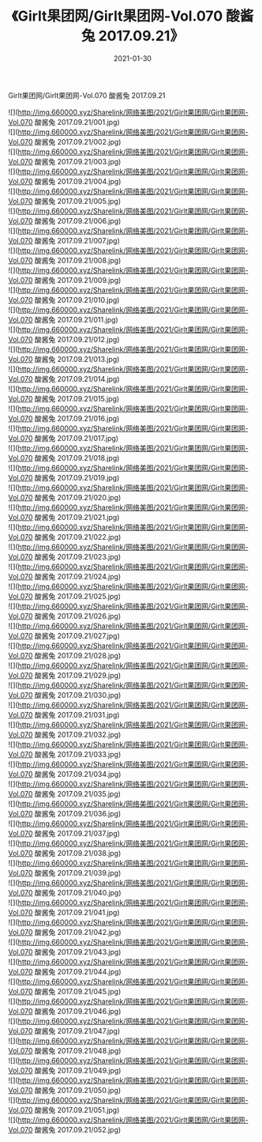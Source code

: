 ﻿---
layout: post
title:  《Girlt果团网/Girlt果团网-Vol.070 酸酱兔 2017.09.21》
date:   2021-01-30
img: http://img.660000.xyz/Sharelink/网络美图/2021/Girlt果团网/Girlt果团网-Vol.070 酸酱兔 2017.09.21/000.jpg
categories: [美女, 清纯, 唯美]
---

Girlt果团网/Girlt果团网-Vol.070 酸酱兔 2017.09.21

 ![](http://img.660000.xyz/Sharelink/网络美图/2021/Girlt果团网/Girlt果团网-Vol.070 酸酱兔 2017.09.21/001.jpg) <br>![](http://img.660000.xyz/Sharelink/网络美图/2021/Girlt果团网/Girlt果团网-Vol.070 酸酱兔 2017.09.21/002.jpg) <br>![](http://img.660000.xyz/Sharelink/网络美图/2021/Girlt果团网/Girlt果团网-Vol.070 酸酱兔 2017.09.21/003.jpg) <br>![](http://img.660000.xyz/Sharelink/网络美图/2021/Girlt果团网/Girlt果团网-Vol.070 酸酱兔 2017.09.21/004.jpg) <br>![](http://img.660000.xyz/Sharelink/网络美图/2021/Girlt果团网/Girlt果团网-Vol.070 酸酱兔 2017.09.21/005.jpg) <br>![](http://img.660000.xyz/Sharelink/网络美图/2021/Girlt果团网/Girlt果团网-Vol.070 酸酱兔 2017.09.21/006.jpg) <br>![](http://img.660000.xyz/Sharelink/网络美图/2021/Girlt果团网/Girlt果团网-Vol.070 酸酱兔 2017.09.21/007.jpg) <br>![](http://img.660000.xyz/Sharelink/网络美图/2021/Girlt果团网/Girlt果团网-Vol.070 酸酱兔 2017.09.21/008.jpg) <br>![](http://img.660000.xyz/Sharelink/网络美图/2021/Girlt果团网/Girlt果团网-Vol.070 酸酱兔 2017.09.21/009.jpg) <br>![](http://img.660000.xyz/Sharelink/网络美图/2021/Girlt果团网/Girlt果团网-Vol.070 酸酱兔 2017.09.21/010.jpg) <br>![](http://img.660000.xyz/Sharelink/网络美图/2021/Girlt果团网/Girlt果团网-Vol.070 酸酱兔 2017.09.21/011.jpg) <br>![](http://img.660000.xyz/Sharelink/网络美图/2021/Girlt果团网/Girlt果团网-Vol.070 酸酱兔 2017.09.21/012.jpg) <br>![](http://img.660000.xyz/Sharelink/网络美图/2021/Girlt果团网/Girlt果团网-Vol.070 酸酱兔 2017.09.21/013.jpg) <br>![](http://img.660000.xyz/Sharelink/网络美图/2021/Girlt果团网/Girlt果团网-Vol.070 酸酱兔 2017.09.21/014.jpg) <br>![](http://img.660000.xyz/Sharelink/网络美图/2021/Girlt果团网/Girlt果团网-Vol.070 酸酱兔 2017.09.21/015.jpg) <br>![](http://img.660000.xyz/Sharelink/网络美图/2021/Girlt果团网/Girlt果团网-Vol.070 酸酱兔 2017.09.21/016.jpg) <br>![](http://img.660000.xyz/Sharelink/网络美图/2021/Girlt果团网/Girlt果团网-Vol.070 酸酱兔 2017.09.21/017.jpg) <br>![](http://img.660000.xyz/Sharelink/网络美图/2021/Girlt果团网/Girlt果团网-Vol.070 酸酱兔 2017.09.21/018.jpg) <br>![](http://img.660000.xyz/Sharelink/网络美图/2021/Girlt果团网/Girlt果团网-Vol.070 酸酱兔 2017.09.21/019.jpg) <br>![](http://img.660000.xyz/Sharelink/网络美图/2021/Girlt果团网/Girlt果团网-Vol.070 酸酱兔 2017.09.21/020.jpg) <br>![](http://img.660000.xyz/Sharelink/网络美图/2021/Girlt果团网/Girlt果团网-Vol.070 酸酱兔 2017.09.21/021.jpg) <br>![](http://img.660000.xyz/Sharelink/网络美图/2021/Girlt果团网/Girlt果团网-Vol.070 酸酱兔 2017.09.21/022.jpg) <br>![](http://img.660000.xyz/Sharelink/网络美图/2021/Girlt果团网/Girlt果团网-Vol.070 酸酱兔 2017.09.21/023.jpg) <br>![](http://img.660000.xyz/Sharelink/网络美图/2021/Girlt果团网/Girlt果团网-Vol.070 酸酱兔 2017.09.21/024.jpg) <br>![](http://img.660000.xyz/Sharelink/网络美图/2021/Girlt果团网/Girlt果团网-Vol.070 酸酱兔 2017.09.21/025.jpg) <br>![](http://img.660000.xyz/Sharelink/网络美图/2021/Girlt果团网/Girlt果团网-Vol.070 酸酱兔 2017.09.21/026.jpg) <br>![](http://img.660000.xyz/Sharelink/网络美图/2021/Girlt果团网/Girlt果团网-Vol.070 酸酱兔 2017.09.21/027.jpg) <br>![](http://img.660000.xyz/Sharelink/网络美图/2021/Girlt果团网/Girlt果团网-Vol.070 酸酱兔 2017.09.21/028.jpg) <br>![](http://img.660000.xyz/Sharelink/网络美图/2021/Girlt果团网/Girlt果团网-Vol.070 酸酱兔 2017.09.21/029.jpg) <br>![](http://img.660000.xyz/Sharelink/网络美图/2021/Girlt果团网/Girlt果团网-Vol.070 酸酱兔 2017.09.21/030.jpg) <br>![](http://img.660000.xyz/Sharelink/网络美图/2021/Girlt果团网/Girlt果团网-Vol.070 酸酱兔 2017.09.21/031.jpg) <br>![](http://img.660000.xyz/Sharelink/网络美图/2021/Girlt果团网/Girlt果团网-Vol.070 酸酱兔 2017.09.21/032.jpg) <br>![](http://img.660000.xyz/Sharelink/网络美图/2021/Girlt果团网/Girlt果团网-Vol.070 酸酱兔 2017.09.21/033.jpg) <br>![](http://img.660000.xyz/Sharelink/网络美图/2021/Girlt果团网/Girlt果团网-Vol.070 酸酱兔 2017.09.21/034.jpg) <br>![](http://img.660000.xyz/Sharelink/网络美图/2021/Girlt果团网/Girlt果团网-Vol.070 酸酱兔 2017.09.21/035.jpg) <br>![](http://img.660000.xyz/Sharelink/网络美图/2021/Girlt果团网/Girlt果团网-Vol.070 酸酱兔 2017.09.21/036.jpg) <br>![](http://img.660000.xyz/Sharelink/网络美图/2021/Girlt果团网/Girlt果团网-Vol.070 酸酱兔 2017.09.21/037.jpg) <br>![](http://img.660000.xyz/Sharelink/网络美图/2021/Girlt果团网/Girlt果团网-Vol.070 酸酱兔 2017.09.21/038.jpg) <br>![](http://img.660000.xyz/Sharelink/网络美图/2021/Girlt果团网/Girlt果团网-Vol.070 酸酱兔 2017.09.21/039.jpg) <br>![](http://img.660000.xyz/Sharelink/网络美图/2021/Girlt果团网/Girlt果团网-Vol.070 酸酱兔 2017.09.21/040.jpg) <br>![](http://img.660000.xyz/Sharelink/网络美图/2021/Girlt果团网/Girlt果团网-Vol.070 酸酱兔 2017.09.21/041.jpg) <br>![](http://img.660000.xyz/Sharelink/网络美图/2021/Girlt果团网/Girlt果团网-Vol.070 酸酱兔 2017.09.21/042.jpg) <br>![](http://img.660000.xyz/Sharelink/网络美图/2021/Girlt果团网/Girlt果团网-Vol.070 酸酱兔 2017.09.21/043.jpg) <br>![](http://img.660000.xyz/Sharelink/网络美图/2021/Girlt果团网/Girlt果团网-Vol.070 酸酱兔 2017.09.21/044.jpg) <br>![](http://img.660000.xyz/Sharelink/网络美图/2021/Girlt果团网/Girlt果团网-Vol.070 酸酱兔 2017.09.21/045.jpg) <br>![](http://img.660000.xyz/Sharelink/网络美图/2021/Girlt果团网/Girlt果团网-Vol.070 酸酱兔 2017.09.21/046.jpg) <br>![](http://img.660000.xyz/Sharelink/网络美图/2021/Girlt果团网/Girlt果团网-Vol.070 酸酱兔 2017.09.21/047.jpg) <br>![](http://img.660000.xyz/Sharelink/网络美图/2021/Girlt果团网/Girlt果团网-Vol.070 酸酱兔 2017.09.21/048.jpg) <br>![](http://img.660000.xyz/Sharelink/网络美图/2021/Girlt果团网/Girlt果团网-Vol.070 酸酱兔 2017.09.21/049.jpg) <br>![](http://img.660000.xyz/Sharelink/网络美图/2021/Girlt果团网/Girlt果团网-Vol.070 酸酱兔 2017.09.21/050.jpg) <br>![](http://img.660000.xyz/Sharelink/网络美图/2021/Girlt果团网/Girlt果团网-Vol.070 酸酱兔 2017.09.21/051.jpg) <br>![](http://img.660000.xyz/Sharelink/网络美图/2021/Girlt果团网/Girlt果团网-Vol.070 酸酱兔 2017.09.21/052.jpg) <br>